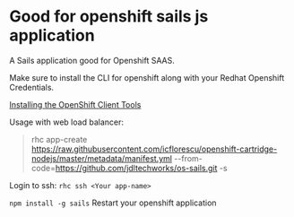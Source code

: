 # Good for openshift sails js application

A Sails application good for Openshift SAAS.

Make sure to install the CLI for openshift along with your Redhat Openshift Credentials.

[Installing the OpenShift Client Tools](https://developers.openshift.com/managing-your-applications/client-tools.html)

Usage with web load balancer:

> rhc app-create <Your appname> https://raw.githubusercontent.com/icflorescu/openshift-cartridge-nodejs/master/metadata/manifest.yml --from-code=https://github.com/jdltechworks/os-sails.git -s

Login to ssh:
``
rhc ssh <Your app-name>
``

``
npm install -g sails
``
Restart your openshift application
